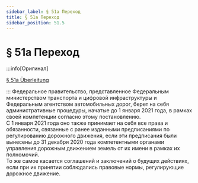 ```yaml
---
sidebar_label: § 51a Переход
title: § 51a Переход
sidebar_position: 51.5
---
```


<VerifiedTranslationIcon />

# § 51a Переход

:::info[Оригинал]

[§ 51a Überleitung](https://www.gesetze-im-internet.de/stvo_2013/__51a.html)

:::
Федеральное правительство, представленное Федеральным министерством транспорта и цифровой инфраструктуры и Федеральным агентством автомобильных дорог, берет на себя административные процедуры, начатые до 1 января 2021 года, в рамках своей компетенции согласно этому постановлению.  
С 1 января 2021 года оно также принимает на себя все права и обязанности, связанные с ранее изданными предписаниями по регулированию дорожного движения, если эти предписания были вынесены до 31 декабря 2020 года компетентными органами управления дорожным движением земель от их имени в рамках их полномочий.  
То же самое касается соглашений и заключений о будущих действиях, если при их принятии соблюдались правовые нормы, регулирующие дорожное движение.